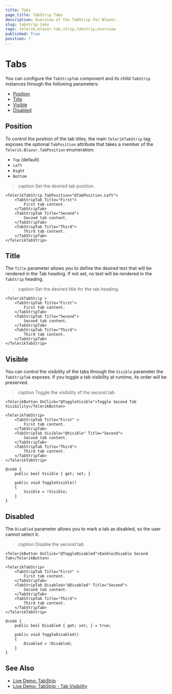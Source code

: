 ```yaml
---
title: Tabs
page_title: TabStrip Tabs
description: Overview of the TabStrip for Blazor.
slug: tabstrip-tabs
tags: telerik,blazor,tab,strip,tabstrip,overview
published: True
position: 7
---
```


# Tabs

You can configure the `TabStripTab` component and its child `TabStrip` instances through the following parameters:

* [Position](#position)
* [Title](#title)
* [Visible](#visible)
* [Disabled](#disabled)


## Position

To control the position of the tab titles, the main `TelerikTabStrip` tag exposes the optional `TabPosition` attribute that takes a member of the `Telerik.Blazor.TabPosition` enumeration:

* `Top` (default)
* `Left`
* `Right`
* `Bottom`

>caption Set the desired tab position.

````CSHTML
<TelerikTabStrip TabPosition="@TabPosition.Left">
    <TabStripTab Title="First">
        First tab content.
    </TabStripTab>
    <TabStripTab Title="Second">
        Second tab content.        
    </TabStripTab>
    <TabStripTab Title="Third">
        Third tab content.
    </TabStripTab>
</TelerikTabStrip>
````

## Title

The `Title` parameter allows you to define the desired text that will be rendered in the Tab heading. If not set, no text will be rendered in the `TabStrip` heading.

>caption Set the desired title for the tab heading.

````CSHTML
<TelerikTabStrip >
    <TabStripTab Title="First">
        First tab content.
    </TabStripTab>
    <TabStripTab Title="Second">
        Second tab content.
    </TabStripTab>
    <TabStripTab Title="Third">
        Third tab content.
    </TabStripTab>
</TelerikTabStrip>
````

## Visible

You can control the visibility of the tabs through the `Visible` parameter the `TabStripTab` exposes. If you toggle a tab visibility at runtime, its order will be preserved.

>caption Toggle the visibility of the second tab

````CSHTML
<TelerikButton OnClick="@ToggleVisible">Toggle Second Tab Visibility</TelerikButton>

<TelerikTabStrip>
    <TabStripTab Title="First" >
        First tab content.
    </TabStripTab>
    <TabStripTab Visible="@Visible" Title="Second">
        Second tab content.
    </TabStripTab>
    <TabStripTab Title="Third">
        Third tab content.
    </TabStripTab>
</TelerikTabStrip>

@code {
    public bool Visible { get; set; }

    public void ToggleVisible()
    {
        Visible = !Visible;
    }
}
````

## Disabled

The `Disabled` parameter allows you to mark a tab as disabled, so the user cannot select it.

>caption Disable the second tab

````CSHTML
<TelerikButton OnClick="@ToggleDisabled">Eanble/Disable Second Tab</TelerikButton>

<TelerikTabStrip>
    <TabStripTab Title="First" >
        First tab content.
    </TabStripTab>
    <TabStripTab Disabled="@Disabled" Title="Second">
        Second tab content.
    </TabStripTab>
    <TabStripTab Title="Third">
        Third tab content.
    </TabStripTab>
</TelerikTabStrip>

@code {
    public bool Disabled { get; set; } = true;

    public void ToggleDisabled()
    {
        Disabled = !Disabled;
    }
}
````

## See Also

  * [Live Demo: TabStrip](https://demos.telerik.com/blazor-ui/tabstrip/index)
  * [Live Demo: TabStrip - Tab Visibility](https://demos.telerik.com/blazor-ui/tabstrip/tab-visibility)